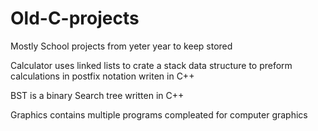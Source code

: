 # Old-C-projects
Mostly School projects from yeter year to keep stored

Calculator uses linked lists to crate a stack data structure to preform calculations in postfix notation writen in C++

BST is a binary Search tree written in C++

Graphics contains multiple programs compleated for computer graphics
